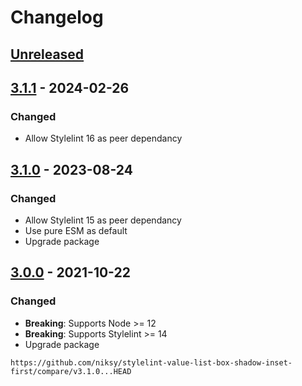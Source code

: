 # Changelog

## [Unreleased][]

## [3.1.1][] - 2024-02-26

### Changed

-   Allow Stylelint 16 as peer dependancy

## [3.1.0][] - 2023-08-24

### Changed

-   Allow Stylelint 15 as peer dependancy
-   Use pure ESM as default
-   Upgrade package

## [3.0.0][] - 2021-10-22

### Changed

-   **Breaking**: Supports Node >= 12
-   **Breaking**: Supports Stylelint >= 14
-   Upgrade package

[3.0.0]:
	https://github.com/niksy/stylelint-value-list-box-shadow-inset-first/tree/v3.0.0
[Unreleased]:
	https://github.com/niksy/stylelint-value-list-box-shadow-inset-first/compare/v3.1.1...HEAD
[3.1.1]:
	https://github.com/niksy/stylelint-value-list-box-shadow-inset-first/tree/v3.1.1

    https://github.com/niksy/stylelint-value-list-box-shadow-inset-first/compare/v3.1.0...HEAD

[3.1.0]:
	https://github.com/niksy/stylelint-value-list-box-shadow-inset-first/tree/v3.1.0
